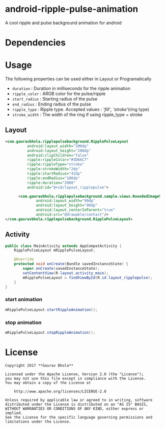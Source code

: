 # android-ripple-pulse-animation
A cool ripple and pulse background animation for android

# Dependencies

# Usage

The following properties can be used either in Layout or Programatically

- `duration` : Duration in milliseconds for the ripple animation
- `ripple_color` : ARGB color for the pulse/ripple
- `start_radius` : Starting radius of the pulse
- `end_radius` : Ending radius of the pulse
- `ripple_type` : Ripple type. Accepted values : *'fill'*, *'stroke'*(ring type)
- `stroke_width` : The width of the ring if using ripple_type = stroke

## Layout

```xml
<com.gauravbhola.ripplepulsebackground.RipplePulseLayout
          android:layout_width="200dp"
          android:layout_height="200dp"
          android:clipChildren="false"
          ripple:rippleColor="#3D66C7"
          ripple:rippleType="stroke"
          ripple:strokeWidth="2dp"
          ripple:startRadius="42dp"
          ripple:endRadius="100dp"
          ripple:duration="2000"
          android:id="@+id/layout_ripplepulse">

      <com.gauravbhola.ripplepulsebackground.sample.views.RoundedImageView
              android:layout_width="90dp"
              android:layout_height="90dp"
              android:layout_centerInParent="true"
              android:src="@drawable/contact"/>
</com.gauravbhola.ripplepulsebackground.RipplePulseLayout>
```

## Activity
```java
public class MainActivity extends AppCompatActivity {
    RipplePulseLayout mRipplePulseLayout;

    @Override
    protected void onCreate(Bundle savedInstanceState) {
        super.onCreate(savedInstanceState);
        setContentView(R.layout.activity_main);
        mRipplePulseLayout = findViewById(R.id.layout_ripplepulse);
    }
}
```
### start animation
```java
mRipplePulseLayout.startRippleAnimation();
```
### stop animation
```java
mRipplePulseLayout.stopRippleAnimation();
```

License
=======
    Copyright 2017 **Gaurav Bhola**

    Licensed under the Apache License, Version 2.0 (the "License");
    you may not use this file except in compliance with the License.
    You may obtain a copy of the License at

        http://www.apache.org/licenses/LICENSE-2.0

    Unless required by applicable law or agreed to in writing, software
    distributed under the License is distributed on an "AS IS" BASIS,
    WITHOUT WARRANTIES OR CONDITIONS OF ANY KIND, either express or implied.
    See the License for the specific language governing permissions and
    limitations under the License.